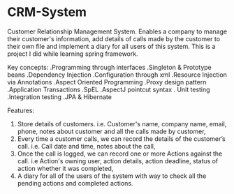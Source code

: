 # CRM-System
Customer Relationship Management System. 
Enables a company to manage their customer's information, add details of calls made by the customer to their own file and implement a diary
for all users of this system. This is a project I did while learning spring framework.

Key concepts: 
.Programming through interfaces .Singleton & Prototype beans .Dependency Injection .Configuration through xml 
.Resource Injection via Annotations .Aspect Oriented Programming .Proxy design pattern .Application Transactions
.SpEL .AspectJ pointcut syntax . Unit testing .Integration testing .JPA & Hibernate

Features:
1. Store details of customers. i.e. Customer's name, company name, email, phone, notes about customer and all the calls made by customer,
2. Every time a customer calls, we can record the details of the customer’s call. i.e. Call date and time, notes about the call,
3. Once the call is logged, we can record one or more Actions against the call. i.e Action's owning user, action details, action deadline,
   status of action whether it was completed,
4. A diary for all of the users of the system with way to check all the pending actions and completed actions.


